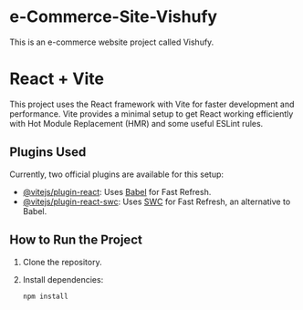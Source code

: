 # e-Commerce-Site-Vishufy

This is an e-commerce website project called Vishufy.

# React + Vite

This project uses the React framework with Vite for faster development and performance. Vite provides a minimal setup to get React working efficiently with Hot Module Replacement (HMR) and some useful ESLint rules.

## Plugins Used

Currently, two official plugins are available for this setup:

- [@vitejs/plugin-react](https://github.com/vitejs/vite-plugin-react/blob/main/packages/plugin-react/README.md): Uses [Babel](https://babeljs.io/) for Fast Refresh.
- [@vitejs/plugin-react-swc](https://github.com/vitejs/vite-plugin-react-swc): Uses [SWC](https://swc.rs/) for Fast Refresh, an alternative to Babel.

## How to Run the Project

1. Clone the repository.
2. Install dependencies:

   ```bash
   npm install
